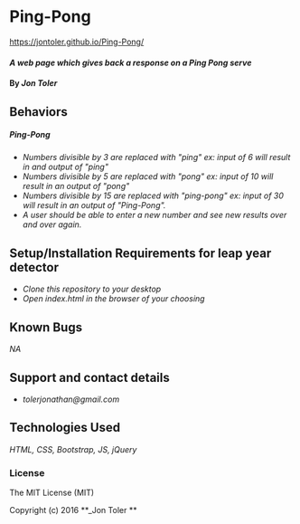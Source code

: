 # Ping-Pong
https://jontoler.github.io/Ping-Pong/
#### _A web page which gives back a response on a Ping Pong serve_

#### By _**Jon Toler**_

## Behaviors
##### Ping-Pong
* _Numbers divisible by 3 are replaced with "ping" ex: input of 6 will result in and output of "ping"_
* _Numbers divisible by 5 are replaced with "pong" ex: input of 10 will result in an output of "pong"_
* _Numbers divisible by 15 are replaced with "ping-pong" ex: input of 30 will result in an output of "Ping-Pong"._
* _A user should be able to enter a new number and see new results over and over again._


## Setup/Installation Requirements for leap year detector
* _Clone this repository to your desktop_
* _Open index.html in the browser of your choosing_



## Known Bugs
_NA_

## Support and contact details
* _tolerjonathan@gmail.com_


## Technologies Used
_HTML,
CSS,
Bootstrap,
JS,
jQuery_

### License
The MIT License (MIT)

Copyright (c) 2016 **_Jon Toler **
